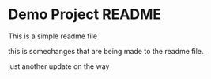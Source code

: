 # Demo Project README

This is a simple readme file

this is somechanges that are being made to the readme file.

just another update on the way
